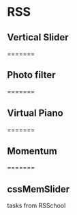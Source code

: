 # RSS

## Vertical Slider

=======

## Photo filter

=======

## Virtual Piano

=======

## Momentum

=======

## cssMemSlider

tasks from RSSchool